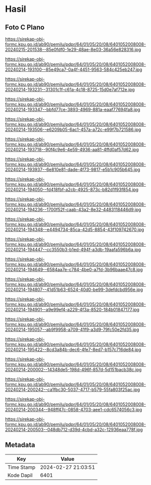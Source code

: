 # Hasil

## Foto C Plano

https://sirekap-obj-formc.kpu.go.id/ab90/pemilu/pdpr/64/01/05/20/08/6401052008008-20240215-201538--85e0fdf0-1e29-48ae-8e03-36a56e828316.jpg

https://sirekap-obj-formc.kpu.go.id/ab90/pemilu/pdpr/64/01/05/20/08/6401052008008-20240214-193100--85e49ca7-0a4f-4451-9563-584c425eb247.jpg

https://sirekap-obj-formc.kpu.go.id/ab90/pemilu/pdpr/64/01/05/20/08/6401052008008-20240214-193231--31301c1f-c61a-4c18-8725-15d0e7af712e.jpg

https://sirekap-obj-formc.kpu.go.id/ab90/pemilu/pdpr/64/01/05/20/08/6401052008008-20240214-193347--bbfd77ce-3893-4969-881a-eaaf77694fa8.jpg

https://sirekap-obj-formc.kpu.go.id/ab90/pemilu/pdpr/64/01/05/20/08/6401052008008-20240214-193506--e6209b05-6ac1-457a-a72c-e99f7b721586.jpg

https://sirekap-obj-formc.kpu.go.id/ab90/pemilu/pdpr/64/01/05/20/08/6401052008008-20240214-193718--90f4c9e6-4e59-4936-aa81-4ffd0af57d62.jpg

https://sirekap-obj-formc.kpu.go.id/ab90/pemilu/pdpr/64/01/05/20/08/6401052008008-20240214-193937--6e810e81-dade-4f73-9817-e5b1c905b645.jpg

https://sirekap-obj-formc.kpu.go.id/ab90/pemilu/pdpr/64/01/05/20/08/6401052008008-20240214-194050--fd418fbf-a2cb-4925-873c-b82d1f93f854.jpg

https://sirekap-obj-formc.kpu.go.id/ab90/pemilu/pdpr/64/01/05/20/08/6401052008008-20240214-194236--1700f52f-caab-43a2-8e32-4483118446d9.jpg

https://sirekap-obj-formc.kpu.go.id/ab90/pemilu/pdpr/64/01/05/20/08/6401052008008-20240214-194348--e4494734-85ca-42d5-8854-43f109742670.jpg

https://sirekap-obj-formc.kpu.go.id/ab90/pemilu/pdpr/64/01/05/20/08/6401052008008-20240214-194447--cc3550b3-b1ed-494f-a3db-19aafa596b6a.jpg

https://sirekap-obj-formc.kpu.go.id/ab90/pemilu/pdpr/64/01/05/20/08/6401052008008-20240214-194649--6584aa7e-c784-4be0-a7fd-3b96baae47c8.jpg

https://sirekap-obj-formc.kpu.go.id/ab90/pemilu/pdpr/64/01/05/20/08/6401052008008-20240214-194807--41d51b63-6524-40d0-be99-3defdcbd956e.jpg

https://sirekap-obj-formc.kpu.go.id/ab90/pemilu/pdpr/64/01/05/20/08/6401052008008-20240214-194901--a9e99ef4-a229-4f3a-8520-184b01847177.jpg

https://sirekap-obj-formc.kpu.go.id/ab90/pemilu/pdpr/64/01/05/20/08/6401052008008-20240214-195057--ab9f9958-a709-41f9-a3d9-79fc50e2fd35.jpg

https://sirekap-obj-formc.kpu.go.id/ab90/pemilu/pdpr/64/01/05/20/08/6401052008008-20240214-195422--8cd3a84b-dec6-4fe7-8ed7-b157c716de84.jpg

https://sirekap-obj-formc.kpu.go.id/ab90/pemilu/pdpr/64/01/05/20/08/6401052008008-20240214-200002--14348de5-198d-496f-857d-5d151bacb38c.jpg

https://sirekap-obj-formc.kpu.go.id/ab90/pemilu/pdpr/64/01/05/20/08/6401052008008-20240214-200242--ca1fbc30-5037-4717-b579-55fa803f25ac.jpg

https://sirekap-obj-formc.kpu.go.id/ab90/pemilu/pdpr/64/01/05/20/08/6401052008008-20240214-200344--948ff47c-0858-4703-aee1-cdc6574056c3.jpg

https://sirekap-obj-formc.kpu.go.id/ab90/pemilu/pdpr/64/01/05/20/08/6401052008008-20240214-200503--048db712-d39d-4cbd-a32c-12936eaa778f.jpg


## Metadata

| Key        | Value               |
| ---------- | ------------------- |
| Time Stamp | 2024-02-27 21:03:51 |
| Kode Dapil | 6401                |



